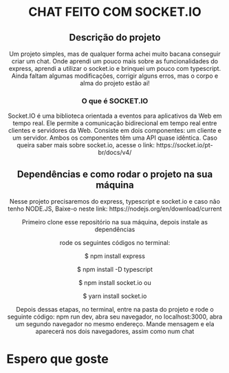 <h1 align="center">CHAT FEITO COM SOCKET.IO</h1>

<h2 align="center">Descrição do projeto </h2>

<p align="center">Um projeto simples, mas de qualquer forma achei muito bacana conseguir criar um chat. Onde aprendi um pouco mais sobre as funcionalidades do express, aprendi a utilizar o socket.io e brinquei um pouco com typescript. Ainda faltam algumas modificações, corrigir alguns erros, mas o corpo e alma do projeto estão ai!</p>

<h3 align="center">O que é SOCKET.IO</h3>

<p align="center">Socket.IO é uma biblioteca orientada a eventos para aplicativos da Web em tempo real. Ele permite a comunicação bidirecional em tempo real entre clientes e servidores da Web. Consiste em dois componentes: um cliente e um servidor. Ambos os componentes têm uma API quase idêntica. Caso queira saber mais sobre socket.io, acesse o link: https://socket.io/pt-br/docs/v4/</p>

<h2 align="center">Dependências e como rodar o projeto na sua máquina</h2>

<p align="center">Nesse projeto precisaremos do express, typescript e socket.io e caso não tenho NODE.JS, Baixe-o neste link: https://nodejs.org/en/download/current</p>

<p align="center">Primeiro clone esse repositório na sua máquina, depois instale as dependências</p>
<p align="center">rode os seguintes códigos no terminal: </p>
<p align="center">$ npm install express</p>
<p align="center">$ npm install -D typescript</p>
<p align="center">$ npm install socket.io ou</p>
<p align="center">$ yarn install socket.io</p>

<p align="center">Depois dessas etapas, no terminal, entre na pasta do projeto e rode o seguinte código: npm run dev, abra seu navegador, no localhost:3000, abra um segundo navegador no mesmo endereço. Mande mensagem e ela aparecerá nos dois navegadores, assim como num chat</p>

<h1>Espero que goste</h1>
